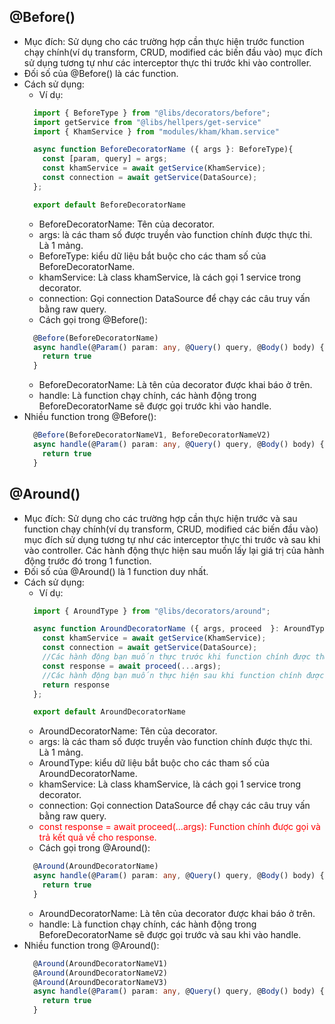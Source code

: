 ## @Before()
- Mục đích: Sử dụng cho các trường hợp cần thực hiện trước function chạy chính(ví dụ transform, CRUD, modified các biến đầu vào) mục đích sử dụng tương tự như các interceptor thực thi trước khi vào controller.
- Đối số của @Before() là các function.
- Cách sử dụng:
  - Ví dụ:
  ```typescript
    import { BeforeType } from "@libs/decorators/before";
    import getService from "@libs/hellpers/get-service"
    import { KhamService } from "modules/kham/kham.service"

    async function BeforeDecoratorName ({ args }: BeforeType){
      const [param, query] = args;
      const khamService = await getService(KhamService);
      const connection = await getService(DataSource);
    };

    export default BeforeDecoratorName
  ```
    - BeforeDecoratorName: Tên của decorator.
    - args: là các tham số được truyền vào function chính được thực thi. Là 1 mảng.
    - BeforeType: kiểu dữ liệu bắt buộc cho các tham số của BeforeDecoratorName.
    - khamService: Là class khamService, là cách gọi 1 service trong decorator.
    - connection: Gọi connection DataSource để chạy các câu truy vấn bằng raw query.
  - Cách gọi trong @Before():
  ```typescript
    @Before(BeforeDecoratorName)
    async handle(@Param() param: any, @Query() query, @Body() body) {
      return true
    }
  ```
    - BeforeDecoratorName: Là tên của decorator được khai báo ở trên.
    - handle: Là function chạy chính, các hành động trong BeforeDecoratorName sẽ được gọi trước khi vào handle.
- Nhiều function trong @Before():
  ```typescript
    @Before(BeforeDecoratorNameV1, BeforeDecoratorNameV2)
    async handle(@Param() param: any, @Query() query, @Body() body) {
      return true
    }
  ```

## @Around()
- Mục đích: Sử dụng cho các trường hợp cần thực hiện trước và sau function chạy chính(ví dụ transform, CRUD, modified các biến đầu vào) mục đích sử dụng tương tự như các interceptor thực thi trước và sau khi vào controller. Các hành động thực hiện sau muốn lấy lại giá trị của hành động trước đó trong 1 function.
- Đối số của @Around() là 1 function duy nhất.
- Cách sử dụng:
  - Ví dụ:
  ```typescript
    import { AroundType } from "@libs/decorators/around";

    async function AroundDecoratorName ({ args, proceed  }: AroundType){
      const khamService = await getService(KhamService);
      const connection = await getService(DataSource);
      //Các hành động bạn muốn thực trước khi function chính được thực thi.
      const response = await proceed(...args); 
      //Các hành động bạn muốn thực hiện sau khi function chính được thực thi.
      return response
    };

    export default AroundDecoratorName
  ```
    - AroundDecoratorName: Tên của decorator.
    - args: là các tham số được truyền vào function chính được thực thi. Là 1 mảng.
    - AroundType: kiểu dữ liệu bắt buộc cho các tham số của AroundDecoratorName.
    - khamService: Là class khamService, là cách gọi 1 service trong decorator.
    - connection: Gọi connection DataSource để chạy các câu truy vấn bằng raw query.
    - <span style="color:red">const response = await proceed(...args): Function chính được gọi và trả kết quả về cho response.</span> 
  - Cách gọi trong @Around():
  ```typescript
    @Around(AroundDecoratorName)
    async handle(@Param() param: any, @Query() query, @Body() body) {
      return true
    }
  ```
    - AroundDecoratorName: Là tên của decorator được khai báo ở trên.
    - handle: Là function chạy chính, các hành động trong BeforeDecoratorName sẽ được gọi trước và sau khi vào handle.
- Nhiều function trong @Around():
  ```typescript
    @Around(AroundDecoratorNameV1)
    @Around(AroundDecoratorNameV2)
    @Around(AroundDecoratorNameV3)
    async handle(@Param() param: any, @Query() query, @Body() body) {
      return true
    }
  ```